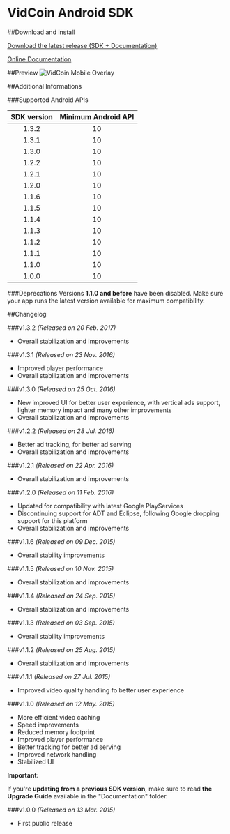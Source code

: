 VidCoin Android SDK
===============
##Download and install

[Download the latest release (SDK + Documentation)](https://github.com/VidCoin/VidCoin-Android-SDK/releases/download/v1.3.2/VidCoin-Android-SDK.zip)

[Online Documentation](https://github.com/VidCoin/VidCoin-Android-SDK/blob/master/Documentation.md)

##Preview
![VidCoin Mobile Overlay](https://d3rud9259azp35.cloudfront.net/preview/android.png "VidCoin Mobile Overlay")

##Additional Informations

###Supported Android APIs

| SDK version  | Minimum Android API |
| :-------------: | :-------------: |
| 1.3.2 | 10 |
| 1.3.1 | 10 |
| 1.3.0 | 10 |
| 1.2.2 | 10 |
| 1.2.1 | 10 |
| 1.2.0 | 10 |
| 1.1.6 | 10 |
| 1.1.5 | 10 |
| 1.1.4 | 10 |
| 1.1.3 | 10 |
| 1.1.2 | 10 |
| 1.1.1 | 10 |
| 1.1.0 | 10 |
| 1.0.0 | 10 |

###Deprecations
Versions **1.1.0 and before** have been disabled. Make sure your app runs the latest version available for maximum compatibility.

##Changelog

###v1.3.2
*(Released on 20 Feb. 2017)*
- Overall stabilization and improvements

###v1.3.1
*(Released on 23 Nov. 2016)*
- Improved player performance
- Overall stabilization and improvements

###v1.3.0
*(Released on 25 Oct. 2016)*
- New improved UI for better user experience, with vertical ads support, lighter memory impact and many other improvements
- Overall stabilization and improvements


###v1.2.2
*(Released on 28 Jul. 2016)*
- Better ad tracking, for better ad serving
- Overall stabilization and improvements

###v1.2.1
*(Released on 22 Apr. 2016)*
- Overall stabilization and improvements

###v1.2.0
*(Released on 11 Feb. 2016)*
- Updated for compatibility with latest Google PlayServices
- Discontinuing support for ADT and Eclipse, following Google dropping support for this platform
- Overall stabilization and improvements

###v1.1.6
*(Released on 09 Dec. 2015)*
- Overall stability improvements

###v1.1.5
*(Released on 10 Nov. 2015)*
- Overall stabilization and improvements

###v1.1.4
*(Released on 24 Sep. 2015)*
- Overall stabilization and improvements

###v1.1.3
*(Released on 03 Sep. 2015)*
- Overall stability improvements

###v1.1.2
*(Released on 25 Aug. 2015)*
- Overall stabilization and improvements

###v1.1.1
*(Released on 27 Jul. 2015)*
- Improved video quality handling fo better user experience

###v1.1.0
*(Released on 12 May. 2015)*
- More efficient video caching
- Speed improvements
- Reduced memory footprint
- Improved player performance
- Better tracking for better ad serving
- Improved network handling
- Stabilized UI

**Important:**

If you're **updating from a previous SDK version**, make sure to read **the Upgrade Guide** available in the "Documentation" folder.

###v1.0.0
*(Released on 13 Mar. 2015)*
- First public release
